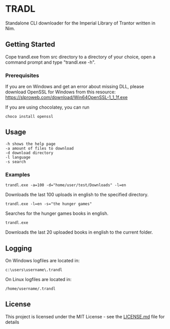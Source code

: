 # TRADL

Standalone CLI downloader for the Imperial Library of Trantor written in Nim.

## Getting Started

Cope trandl.exe from src directory to a directory of your choice, open a command prompt and type "trandl.exe -h".

### Prerequisites

If you are on Windows and get an error about missing DLL, please download OpenSSL for Windows from this resource:
https://slproweb.com/download/Win64OpenSSL-1_1_1f.exe

If you are using chocolatey, you can run 
```
choco install openssl
```

## Usage
```
-h shows the help page
-a amount of files to download
-d download directory
-l language
-s search
```

### Examples
```
trandl.exe -a=100 -d="home/user/test/Downloads" -l=en
```
Downloads the last 100 uploads in english to the specified directory.
```
trandl.exe -l=en -s="the hunger games"
```
Searches for the hunger games books in english.

```
trandl.exe 
```
Downloads the last 20 uploaded books in english to the current folder. 

## Logging
On Windows logfiles are located in:
```
c:\users\username\.trandl
```

On Linux logfiles are located in:
```
/home/username/.trandl
```

## License

This project is licensed under the MIT License - see the [LICENSE.md](LICENSE.md) file for details
